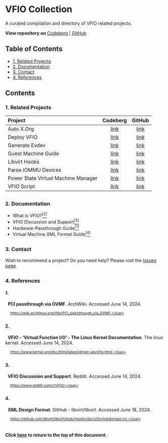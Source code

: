 # VFIO Collection
A curated compilation and directory of VFIO related projects.

**View repository on** [Codeberg][01] | [GitHub][02]

[01]: https://codeberg.org/portellam/vfio-collection
[02]: https://github.com/portellam/vfio-collection
##

## Table of Contents
- [1. Related Projects](#1-related-projects)
- [2. Documentation](#2-documentation)
- [3. Contact](#3-contact)
- [4. References](#4-references)

## Contents
### 1. Related Projects
| Project                             | Codeberg    | GitHub      |
| :---                                | :---:       | :---:       |
| Auto X.Org                          | [link][101] | [link][102] |
| Deploy VFIO                         | [link][103] | [link][104] |
| Generate Evdev                      | [link][105] | [link][106] |
| Guest Machine Guide                 | [link][107] | [link][108] |
| Libvirt Hooks                       | [link][109] | [link][110] |
| Parse IOMMU Devices                 | [link][111] | [link][112] |
| Power State Virtual Machine Manager | [link][113] | [link][114] |
| VFIO Script                         | [link][115] | [link][116] |

[101]: https://codeberg.org/portellam/auto-xorg
[102]: https://github.com/portellam/auto-xorg
[103]: https://codeberg.org/portellam/deploy-VFIO
[104]: https://github.com/portellam/deploy-VFIO
[105]: https://codeberg.org/portellam/generate-evdev
[106]: https://github.com/portellam/generate-evdev
[107]: https://codeberg.org/portellam/guest-machine-guide
[108]: https://github.com/portellam/guest-machine-guide
[109]: https://codeberg.org/portellam/libvirt-hooks
[110]: https://github.com/portellam/libvirt-hooks
[111]: https://codeberg.org/portellam/parse-iommu-devices
[112]: https://github.com/portellam/parse-iommu-devices
[113]: https://codeberg.org/portellam/powerstate-virtmanager
[114]: https://github.com/portellam/powerstate-virtmanager
[115]: https://codeberg.org/portellam/vfio-script
[116]: https://github.com/portellam/vfio-script

##
### 2. Documentation
- What is VFIO?[<sup>[2]</sup>](#2)
- VFIO Discussion and Support[<sup>[3]</sup>](#3)
- Hardware-Passthrough Guide[<sup>[1]</sup>](#1)
- Virtual Machine XML Format Guide[<sup>[4]</sup>](#4)

##
### 3. Contact
Wish to recommend a project? Do you
need help? Please visit the [Issues page][31].

[31]: ./issues

##
### 4. References
#### 1.
&nbsp;&nbsp;**PCI passthrough via OVMF**. ArchWiki. Accessed June 14, 2024.

&nbsp;&nbsp;&nbsp;&nbsp;<sup>https://wiki.archlinux.org/title/PCI_passthrough_via_OVMF.</sup>

#### 2.
&nbsp;&nbsp;**VFIO - ‘Virtual Function I/O’ - The Linux Kernel Documentation**.
The linux kernel. Accessed June 14, 2024.

&nbsp;&nbsp;&nbsp;&nbsp;<sup>https://www.kernel.org/doc/html/latest/driver-api/vfio.html.</sup>

#### 3.
&nbsp;&nbsp;**VFIO Discussion and Support**. Reddit. Accessed June 14, 2024.

&nbsp;&nbsp;&nbsp;&nbsp;<sup>https://www.reddit.com/r/VFIO/.</sup>

#### 4.
&nbsp;&nbsp;**XML Design Format**. GitHub - libvirt/libvirt. Accessed June 18, 2024.

&nbsp;&nbsp;&nbsp;&nbsp;<sup>https://github.com/libvirt/libvirt/blob/master/docs/formatdomain.rst.</sup>
##

#### Click [here](#vfio-collection) to return to the top of this document.